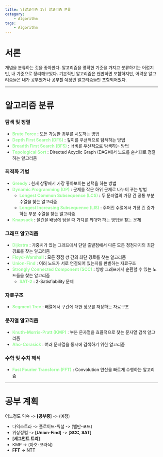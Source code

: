 ```yaml
---
title: \[알고리즘 1\] 알고리즘 분류
category:
    - Algorithm
tags:
    - Algorithm
---
```

# 서론
개념을 분류하는 것을 좋아한다.
알고리즘을 명확한 기준을 가지고 분류하기는 어렵지만, 내 기준으로 정리해보았다. 기본적인 알고리즘은 왠만하면 포함하지만, 어려운 알고리즘들은 내가 공부했거나 공부할 예정인 알고리즘들만 포함되어있다.

---

# 알고리즘 분류

### 탐색 및 정렬
- **<span style="color: #98FB98;">Brute Force</span>** : 모든 가능한 경우를 시도하는 방법
- **<span style="color: #98FB98;">Depth First Search (DFS)</span>** : 깊이를 우선적으로 탐색하는 방법
- **<span style="color: #98FB98;">Breadth First Search (BFS)</span>** : 너비를 우선적으로 탐색하는 방법
- **<span style="color: #98FB98;">Topological Sort</span>** : Directed Acyclic Graph (DAG)에서 노드를 순서대로 정렬하는 알고리즘

### 최적화 기법
- **<span style="color: #98FB98;">Greedy</span>** : 현재 상황에서 가장 좋아보이는 선택을 하는 방법
- **<span style="color: #98FB98;">Dynamic Programming (DP)</span>** : 문제를 작은 하위 문제로 나누어 푸는 방법
    + **<span style="color: #98FB98;">Longest Common Subsequence (LCS)</span>** : 두 문자열의 가장 긴 공통 부분 수열을 찾는 알고리즘
    + **<span style="color: #98FB98;">Longest Increasing Subsequence (LIS)</span>** : 주어진 수열에서 가장 긴 증가하는 부분 수열을 찾는 알고리즘
- **<span style="color: #98FB98;">Knapsack</span>** : 물건을 배낭에 담을 때 가치를 최대화 하는 방법을 찾는 문제

### 그래프 알고리즘
- **<span style="color: #98FB98;">Dijkstra</span>** : 가중치가 있는 그래프에서 단일 출발점에서 다른 모든 정점까지의 최단 경로를 찾는 알고리즘
- **<span style="color: #98FB98;">Floyd-Warshall</span>** : 모든 정점 쌍 간의 최단 경로를 찾는 알고리즘
- **<span style="color: #98FB98;">Union-Find</span>** : 여러 노드가 서로 연결되어 있는지를 판별하는 자료구조
- **<span style="color: #98FB98;">Strongly Connected Component (SCC)</span>** : 방향 그래프에서 순환할 수 있는 노드들을 찾는 알고리즘
    + **<span style="color: #98FB98;">SAT-2</span>** : 2-Satisfiability 문제

### 자료구조
- **<span style="color: #98FB98;">Segment Tree</span>** : 배열에서 구간에 대한 정보를 저장하는 자료구조

### 문자열 알고리즘
- **<span style="color: #98FB98;">Knuth-Morris-Pratt (KMP)</span>** : 부분 문자열을 효율적으로 찾는 문자열 검색 알고리즘
- **<span style="color: #98FB98;">Aho-Corasick</span>** : 여러 문자열을 동시에 검색하기 위한 알고리즘

### 수학 및 수치 해석
- **<span style="color: #98FB98;">Fast Fourier Transform (FFT)</span>** : Convolution 연산을 빠르게 수행하는 알고리즘



---

# 공부 계획

어느정도 익숙 -> **\[공부중\]** -> \(예정\)

- 다익스트라 -> 플로이드-워셜 -> \(벨만-포드\)
- 위상정렬 -> **\[Union-Find\]** -> **\[SCC, SAT\]**
- **\[세그먼트 트리\]**
- KMP -> \(아호-코라식\)
- **FFT** -> NTT